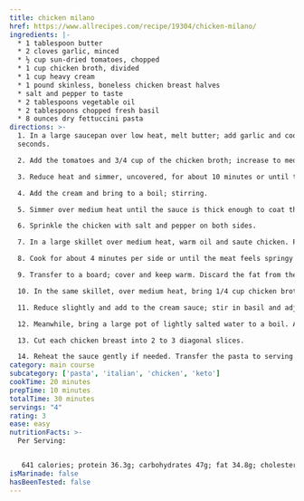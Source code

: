 ```yaml
---
title: chicken milano
href: https://www.allrecipes.com/recipe/19304/chicken-milano/
ingredients: |-
  * 1 tablespoon butter
  * 2 cloves garlic, minced
  * ½ cup sun-dried tomatoes, chopped
  * 1 cup chicken broth, divided 
  * 1 cup heavy cream
  * 1 pound skinless, boneless chicken breast halves 
  * salt and pepper to taste
  * 2 tablespoons vegetable oil 
  * 2 tablespoons chopped fresh basil
  * 8 ounces dry fettuccini pasta
directions: >-
  1. In a large saucepan over low heat, melt butter; add garlic and cook for 30
  seconds.

  2. Add the tomatoes and 3/4 cup of the chicken broth; increase to medium heat and bring to a boil.

  3. Reduce heat and simmer, uncovered, for about 10 minutes or until the tomatoes are tender.

  4. Add the cream and bring to a boil; stirring. 

  5. Simmer over medium heat until the sauce is thick enough to coat the back of a spoon.

  6. Sprinkle the chicken with salt and pepper on both sides. 

  7. In a large skillet over medium heat, warm oil and saute chicken. Press on chicken occasionally with a slotted spatula. 

  8. Cook for about 4 minutes per side or until the meat feels springy and is no longer pink inside. 

  9. Transfer to a board; cover and keep warm. Discard the fat from the skillet.

  10. In the same skillet, over medium heat, bring 1/4 cup chicken broth to a boil; stirring the pan juices. 

  11. Reduce slightly and add to the cream sauce; stir in basil and adjust seasonings to taste.

  12. Meanwhile, bring a large pot of lightly salted water to a boil. Add fettuccine and cook for 8 to 10 minutes or until al dente; drain, transfer to a bowl and toss with 3 to 4 tablespoons of the sauce.

  13. Cut each chicken breast into 2 to 3 diagonal slices. 

  14. Reheat the sauce gently if needed. Transfer the pasta to serving plates; top with chicken and coat with the cream sauce; serve.
category: main course
subcategory: ['pasta', 'italian', 'chicken', 'keto']
cookTime: 20 minutes
prepTime: 10 minutes
totalTime: 30 minutes
servings: "4"
rating: 3
ease: easy
nutritionFacts: >-
  Per Serving:


   641 calories; protein 36.3g; carbohydrates 47g; fat 34.8g; cholesterol 156.3mg; sodium 501.5mg.
isMarinade: false
hasBeenTested: false
---
```

